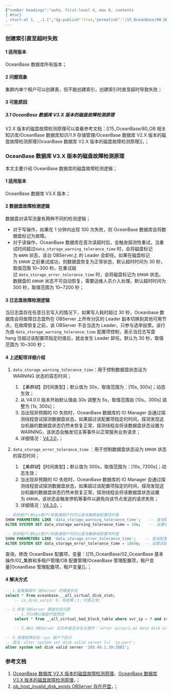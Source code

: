 ```yaml
---
{"number headings":"auto, first-level 4, max 6, contents
{ #toc}
, start-at 1, _.1.1","dg-publish":true,"permalink":"/15_OceanBase/80_OB 相关知识库/OceanBase 数据库知识/1.18 其他/创建索引直至超时失败/","dgPassFrontmatter":true}
---
```



### 创建索引直至超时失败

#### 1 适用版本
OceanBase 数据库所有版本；

#### 2 问题现象
集群内单个租户可以创建表，但不能创建索引，创建索引时直至超时导致失败；


#### 3 可能原因

##### 3.1 OceanBase 数据库 V3.X 版本的磁盘故障检测原理
V2.X 版本的磁盘故障检测原理可以查看参考文档：[[15_OceanBase/80_OB 相关知识库/OceanBase 数据库知识/1.9 存储管理/OceanBase 数据库 V2.X 版本的磁盘故障检测原理\|OceanBase 数据库 V2.X 版本的磁盘故障检测原理]]，；


<div class="transclusion internal-embed is-loaded"><div class="markdown-embed">



### OceanBase 数据库 V3.X 版本的磁盘故障检测原理
本文主要介绍 OceanBase 数据库的磁盘故障检测逻辑；

#### 1 适用版本
OceanBase 数据库 V3.X 版本；


#### 2 数据盘故障检测逻辑
数据盘对读写流量有两种不同的检测逻辑；
-   对于写操作，如果在 1 分钟内出现 100 次失败，则 OceanBase 数据库会将数据盘标记为故障。
-   对于读操作，OceanBase 数据库在首次读超时后，会触发探测性重试，当重试时间超过`data_storage_warning_tolerance_time` 时，会将磁盘标记为 `WARN` 状态，该台 OBServer上 的 Leader 会卸任。如果在磁盘标记为 `ERROR` 之前重试成功，则数据盘恢复为正常状态，默认超时时间为 30 秒，取值范围 10~300 秒。在重试超过 `data_storage_error_tolerance_time` 时，会将磁盘标记为 `ERROR` 状态。数据盘的 `ERROR` 状态不可自动恢复，需要运维人员介入处理，默认超时时间为 300 秒，取值范围为 10~7200 秒；


#### 3 日志盘故障检测逻辑
当日志盘存在任意日志写入的情况下，如果写入耗时超过 30 秒，Oceanbase 数据库会将故障日志盘所在 OBServer 上所有分区的 Leader 副本切换到其他可用节点，在故障恢复之前，该 OBServer 不会当选为 Leader，只参与选举投票。该行为由 `data_storage_warning_tolerance_time` 配置项控制，表示当日志写盘 hang 住超过该配置项指定的值后，就会发生 Leader 卸任。默认为 30 秒，取值范围为 10~300 秒；


#### 4 上述配项详细介绍
 1. `data_storage_warning_tolerance_time`：用于控制数据盘状态设为 WARNING 状态的容忍时间；
	1. 【*集群级*】【时间类型】；默认值为 30s，取值范围为：[10s, 300s]；动态生效；
	2. 从 V4.0.0 版本开始默认值由 30s 调整为 5s，取值范围由 [10s，300s] 调整为 [1s, 300s]；
	3. 当出现非预期的 IO 失败时，OceanBase 数据库的 IO Manager 会通过探测线程尝试探测数据盘状态，如果超过该配置项指定的时间，探测发现这台机器的数据盘状态仍然未恢复正常，探测线程会将该数据盘状态设置为 WARNING，该状态会触发切主等事件以正常服务业务请求；
	4. 详细情况：[V4.3.0](https://www.oceanbase.com/docs/common-oceanbase-database-cn-1000000000642202)，；

2. `data_storage_error_tolerance_time` ：用于控制数据盘状态设为 `ERROR` 状态的容忍时间；
	1. 【*集群级*】【时间类型】；默认值为 300s，取值范围为：[10s, 7200s]；动态生效；
	2. 当出现非预期的 IO 失败时，OceanBase 数据库的 IO Manager 会通过探测线程尝试探测数据盘状态，如果超过该配置项指定的时间，探测发现这台机器的数据盘状态仍然未恢复正常，探测线程会将该数据盘状态设置为 `ERROR`，该状态会触发停机等事件以避免向该节点发送的请求失败；
	3. 详细情况：[V4.3.0](https://www.oceanbase.com/docs/common-oceanbase-database-cn-1000000000642189)，；

```sql
-- 系统租户(即sys租户)和普通租户均可以查询集群级配置项的值 
SHOW PARAMETERS LIKE 'data_storage_warning_tolerance_time';    -- 查询配置项
ALTER SYSTEM SET data_storage_warning_tolerance_time = 20s;    -- 设置该配置项

-- 系统租户(即sys租户)和普通租户均可以查询集群级配置项的值 
SHOW PARAMETERS LIKE 'data_storage_error_tolerance_time';    -- 查询配置项
ALTER SYSTEM SET data_storage_error_tolerance_time = 1800s;  -- 设置该配置项
```
查询，修改 OceanBase 配置项，变量：[[15_OceanBase/02_OceanBase 基本操作/02_集群和多租户管理/OB 配置管理/OceanBase 管理配置项，租户变量\|OceanBase 管理配置项，租户变量]]，；



</div></div>



#### 4 解决方式
```sql
-- 1.查看集群中 OBServer 的硬盘状态
select * from oceanbase.__all_virtual_disk_stat;  
	-- is_disk_valid: 0，有故障；1，代表正常;  

-- 2.排查 OBServer 硬盘状态问题
	-- 1.可以确认磁盘坏盘原因
	select * from __all_virtual_bad_block_table where svr_ip = ? and svr_port = ?

	-- 2.确认 OBServer 日志中是否存在关键字：`error occours on data disk or slog disk` ，会产生相关日志告警

-- 3.清理故障状态：sys 租户下执行
-- 语法：alter system set disk valid server [=] 'ip:port';  
alter system set disk valid server '203.49.1.39:2882';
```


### 参考文档
1. [OceanBase 数据库 V2.X 版本的磁盘故障检测原理](https://www.oceanbase.com/knowledge-base/oceanbase-database-20000001011?back=kb)，[OceanBase 数据库 V3.X 版本的磁盘故障检测原理](https://www.oceanbase.com/knowledge-base/oceanbase-database-20000011706?back=kb)，；
3. [ob_host_invalid_disk_exists OBServer 存在坏盘](https://www.oceanbase.com/docs/common-ocp-1000000000585462)，；
